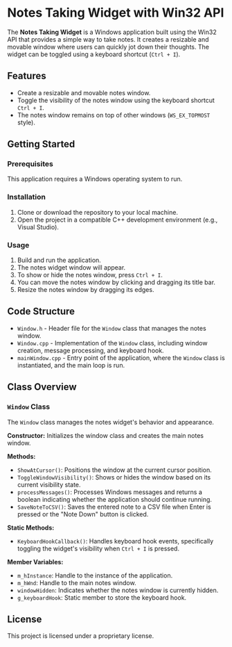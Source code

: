# Notes Taking Widget with Win32 API

The **Notes Taking Widget** is a Windows application built using the Win32 API that provides a simple way to take notes. It creates a resizable and movable window where users can quickly jot down their thoughts. The widget can be toggled using a keyboard shortcut (`Ctrl + I`).

## Features

- Create a resizable and movable notes window.
- Toggle the visibility of the notes window using the keyboard shortcut `Ctrl + I`.
- The notes window remains on top of other windows (`WS_EX_TOPMOST` style).

## Getting Started

### Prerequisites

This application requires a Windows operating system to run.

### Installation

1. Clone or download the repository to your local machine.
2. Open the project in a compatible C++ development environment (e.g., Visual Studio).

### Usage

1. Build and run the application.
2. The notes widget window will appear.
3. To show or hide the notes window, press `Ctrl + I`.
4. You can move the notes window by clicking and dragging its title bar.
5. Resize the notes window by dragging its edges.

## Code Structure

- `Window.h` - Header file for the `Window` class that manages the notes window.
- `Window.cpp` - Implementation of the `Window` class, including window creation, message processing, and keyboard hook.
- `mainWindow.cpp` - Entry point of the application, where the `Window` class is instantiated, and the main loop is run.

## Class Overview

### `Window` Class

The `Window` class manages the notes widget's behavior and appearance.

**Constructor:** Initializes the window class and creates the main notes window.

**Methods:**

- `ShowAtCursor()`: Positions the window at the current cursor position.
- `ToggleWindowVisibility()`: Shows or hides the window based on its current visibility state.
- `processMessages()`: Processes Windows messages and returns a boolean indicating whether the application should continue running.
- `SaveNoteToCSV()`: Saves the entered note to a CSV file when Enter is pressed or the "Note Down" button is clicked.

**Static Methods:**

- `KeyboardHookCallback()`: Handles keyboard hook events, specifically toggling the widget's visibility when `Ctrl + I` is pressed.

**Member Variables:**

- `m_hInstance`: Handle to the instance of the application.
- `m_hWnd`: Handle to the main notes window.
- `windowHidden`: Indicates whether the notes window is currently hidden.
- `g_keyboardHook`: Static member to store the keyboard hook.

## License

This project is licensed under a proprietary license.
